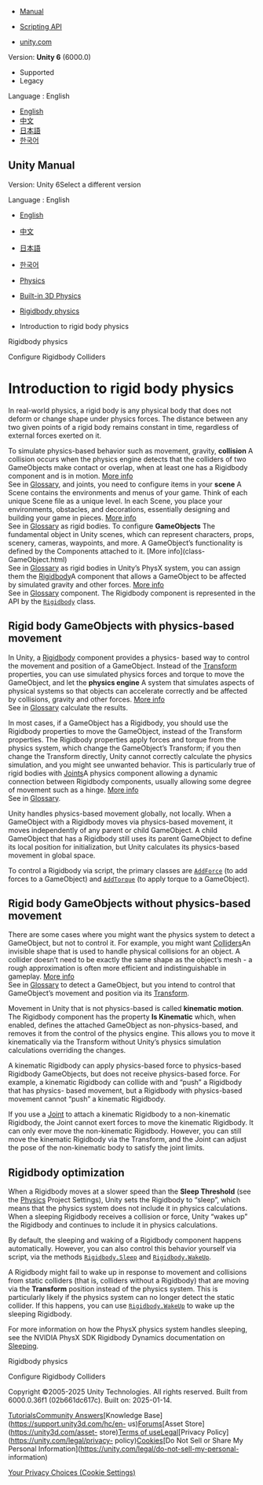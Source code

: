 [](https://docs.unity3d.com)

  * [Manual](../Manual/index.html)
  * [Scripting API](../ScriptReference/index.html)

  * [unity.com](https://unity.com/)

Version: **Unity 6** (6000.0)

  * Supported
  * Legacy

Language : English

  * [English](/Manual/RigidbodiesOverview.html)
  * [中文](/cn/current/Manual/RigidbodiesOverview.html)
  * [日本語](/ja/current/Manual/RigidbodiesOverview.html)
  * [한국어](/kr/current/Manual/RigidbodiesOverview.html)

[](https://docs.unity3d.com)

## Unity Manual

Version: Unity 6Select a different version

Language : English

  * [English](/Manual/RigidbodiesOverview.html)
  * [中文](/cn/current/Manual/RigidbodiesOverview.html)
  * [日本語](/ja/current/Manual/RigidbodiesOverview.html)
  * [한국어](/kr/current/Manual/RigidbodiesOverview.html)

  * [Physics](PhysicsSection.html)
  * [Built-in 3D Physics](PhysicsOverview.html)
  * [Rigidbody physics](rigidbody-physics-section.html)
  * Introduction to rigid body physics 

[](rigidbody-physics-section.html)

Rigidbody physics

[](rigidbody-configure-colliders.html)

Configure Rigidbody Colliders

# Introduction to rigid body physics

In real-world physics, a rigid body is any physical body that does not deform
or change shape under physics forces. The distance between any two given
points of a rigid body remains constant in time, regardless of external forces
exerted on it.

To simulate physics-based behavior such as movement, gravity, **collision** A
collision occurs when the physics engine detects that the colliders of two
GameObjects make contact or overlap, when at least one has a Rigidbody
component and is in motion. [More info](CollidersOverview.html)  
See in [Glossary](Glossary.html#Collision), and joints, you need to configure
items in your **scene** A Scene contains the environments and menus of your
game. Think of each unique Scene file as a unique level. In each Scene, you
place your environments, obstacles, and decorations, essentially designing and
building your game in pieces. [More info](CreatingScenes.html)  
See in [Glossary](Glossary.html#Scene) as rigid bodies. To configure
**GameObjects** The fundamental object in Unity scenes, which can represent
characters, props, scenery, cameras, waypoints, and more. A GameObject’s
functionality is defined by the Components attached to it. [More info](class-
GameObject.html)  
See in [Glossary](Glossary.html#GameObject) as rigid bodies in Unity’s PhysX
system, you can assign them the [Rigidbody](class-Rigidbody.html)A component
that allows a GameObject to be affected by simulated gravity and other forces.
[More info](class-Rigidbody.html)  
See in [Glossary](Glossary.html#Rigidbody) component. The Rigidbody component
is represented in the API by the
[`Rigidbody`](../ScriptReference/Rigidbody.html) class.

## Rigid body GameObjects with physics-based movement

In Unity, a [Rigidbody](class-Rigidbody.html) component provides a physics-
based way to control the movement and position of a GameObject. Instead of the
[Transform](class-Transform.html) properties, you can use simulated physics
forces and torque to move the GameObject, and let the **physics engine** A
system that simulates aspects of physical systems so that objects can
accelerate correctly and be affected by collisions, gravity and other forces.
[More info](PhysicsSection.html)  
See in [Glossary](Glossary.html#PhysicsEngine) calculate the results.

In most cases, if a GameObject has a Rigidbody, you should use the Rigidbody
properties to move the GameObject, instead of the Transform properties. The
Rigidbody properties apply forces and torque from the physics system, which
change the GameObject’s Transform; if you then change the Transform directly,
Unity cannot correctly calculate the physics simulation, and you might see
unwanted behavior. This is particularly true of rigid bodies with
[Joints](joints-section.html)A physics component allowing a dynamic connection
between Rigidbody components, usually allowing some degree of movement such as
a hinge. [More info](Joints.html)  
See in [Glossary](Glossary.html#joint).

Unity handles physics-based movement globally, not locally. When a GameObject
with a Rigidbody moves via physics-based movement, it moves independently of
any parent or child GameObject. A child GameObject that has a Rigidbody still
uses its parent GameObject to define its local position for initialization,
but Unity calculates its physics-based movement in global space.

To control a Rigidbody via script, the primary classes are
[`AddForce`](../ScriptReference/Rigidbody.AddForce.html) (to add forces to a
GameObject) and [`AddTorque`](../ScriptReference/Rigidbody.AddTorque.html) (to
apply torque to a GameObject).

## Rigid body GameObjects without physics-based movement

There are some cases where you might want the physics system to detect a
GameObject, but not to control it. For example, you might want
[Colliders](collision-section.html)An invisible shape that is used to handle
physical collisions for an object. A collider doesn’t need to be exactly the
same shape as the object’s mesh - a rough approximation is often more
efficient and indistinguishable in gameplay. [More
info](CollidersOverview.html)  
See in [Glossary](Glossary.html#Collider) to detect a GameObject, but you
intend to control that GameObject’s movement and position via its
[Transform](class-Transform.html).

Movement in Unity that is not physics-based is called **kinematic motion**.
The Rigidbody component has the property **Is Kinematic** which, when enabled,
defines the attached GameObject as non-physics-based, and removes it from the
control of the physics engine. This allows you to move it kinematically via
the Transform without Unity’s physics simulation calculations overriding the
changes.

A kinematic Rigidbody can apply physics-based force to physics-based Rigidbody
GameObjects, but does not receive physics-based force. For example, a
kinematic Rigidbody can collide with and “push” a Rigidbody that has physics-
based movement, but a Rigidbody with physics-based movement cannot “push” a
kinematic Rigidbody.

If you use a [Joint](joints-section.html) to attach a kinematic Rigidbody to a
non-kinematic Rigidbody, the Joint cannot exert forces to move the kinematic
Rigidbody. It can only ever move the non-kinematic Rigidbody. However, you can
still move the kinematic Rigidbody via the Transform, and the Joint can adjust
the pose of the non-kinematic body to satisfy the joint limits.

## Rigidbody optimization

When a Rigidbody moves at a slower speed than the **Sleep Threshold** (see the
[Physics](class-PhysicsManager.html) Project Settings), Unity sets the
Rigidbody to “sleep”, which means that the physics system does not include it
in physics calculations. When a sleeping Rigidbody receives a collision or
force, Unity “wakes up” the Rigidbody and continues to include it in physics
calculations.

By default, the sleeping and waking of a Rigidbody component happens
automatically. However, you can also control this behavior yourself via
script, via the methods
[`Rigidbody.Sleep`](../ScriptReference/Rigidbody.Sleep.html) and
[`Rigidbody.WakeUp`](../ScriptReference/Rigidbody.WakeUp.html).

A Rigidbody might fail to wake up in response to movement and collisions from
static colliders (that is, colliders without a Rigidbody) that are moving via
the **Transform** position instead of the physics system. This is particularly
likely if the physics system can no longer detect the static collider. If this
happens, you can use
[`Rigidbody.WakeUp`](../ScriptReference/Rigidbody.WakeUp.html) to wake up the
sleeping Rigidbody.

For more information on how the PhysX physics system handles sleeping, see the
NVIDIA PhysX SDK Rigidbody Dynamics documentation on
[Sleeping](https://docs.nvidia.com/gameworks/content/gameworkslibrary/physx/guide/Manual/RigidBodyDynamics.html#sleeping).

[](rigidbody-physics-section.html)

Rigidbody physics

[](rigidbody-configure-colliders.html)

Configure Rigidbody Colliders

Copyright ©2005-2025 Unity Technologies. All rights reserved. Built from
6000.0.36f1 (02b661dc617c). Built on: 2025-01-14.

[Tutorials](https://learn.unity.com/)[Community
Answers](https://answers.unity3d.com)[Knowledge
Base](https://support.unity3d.com/hc/en-
us)[Forums](https://forum.unity3d.com)[Asset Store](https://unity3d.com/asset-
store)[Terms of
use](https://docs.unity3d.com/Manual/TermsOfUse.html)[Legal](https://unity.com/legal)[Privacy
Policy](https://unity.com/legal/privacy-
policy)[Cookies](https://unity.com/legal/cookie-policy)[Do Not Sell or Share
My Personal Information](https://unity.com/legal/do-not-sell-my-personal-
information)

[Your Privacy Choices (Cookie Settings)](javascript:void\(0\);)

